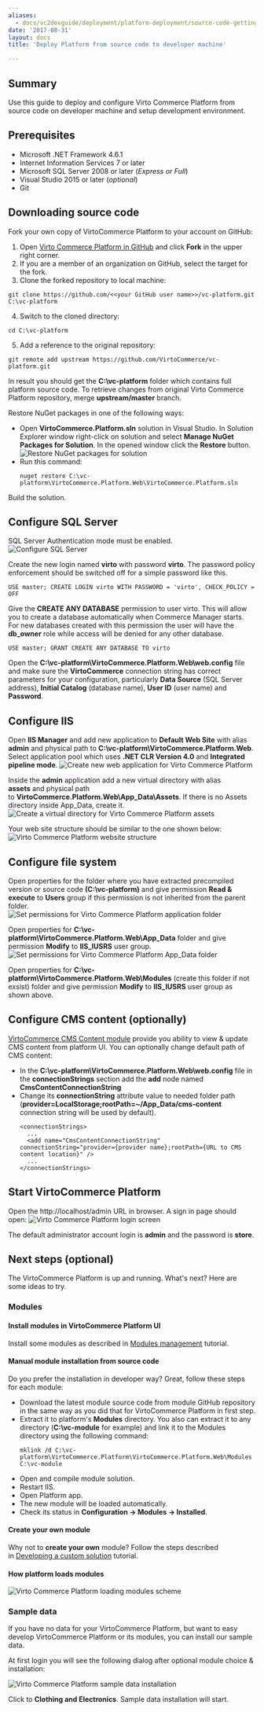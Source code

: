 ```yaml
---
aliases:
  - docs/vc2devguide/deployment/platform-deployment/source-code-getting-started
date: '2017-08-31'
layout: docs
title: 'Deploy Platform from source code to developer machine'

---
```

## Summary

Use this guide to deploy and configure Virto Commerce Platform from source code on developer machine and setup development environment.

## Prerequisites

* Microsoft .NET Framework 4.6.1
* Internet Information Services 7 or later
* Microsoft SQL Server 2008 or later (*Express or Full*)
* Visual Studio 2015 or later (*optional*)
* Git

## Downloading source code

Fork your own copy of VirtoCommerce Platform to your account on GitHub:
1. Open <a href="https://github.com/VirtoCommerce/vc-platform" rel="nofollow">Virto Commerce Platform in GitHub</a> and click **Fork** in the upper right corner.
2. If you are a member of an organization on GitHub, select the target for the fork.
3. Clone the forked repository to local machine:
  ```
  git clone https://github.com/<<your GitHub user name>>/vc-platform.git C:\vc-platform
  ```
4. Switch to the cloned directory:
  ```
  cd C:\vc-platform
  ```
5. Add a reference to the original repository:
  ```
  git remote add upstream https://github.com/VirtoCommerce/vc-platform.git
  ```

In result you should get the **C:\vc-platform** folder which contains full platform source code.
To retrieve changes from original Virto Commerce Platform repository, merge **upstream/master** branch.

Restore NuGet packages in one of the following ways:
* Open **VirtoCommerce.Platform.sln** solution in Visual Studio. In Solution Explorer window right-click on solution and select **Manage NuGet Packages for Solution**. In the opened window click the **Restore** button.
![Restore NuGet packages for solution](../../../../assets/images/docs/image2016-7-26_11-23-32.png "Restore NuGet packages for solution")
* Run this command:
   ```
   nuget restore C:\vc-platform\VirtoCommerce.Platform.Web\VirtoCommerce.Platform.sln
   ```
Build the solution.

## Configure SQL Server

SQL Server Authentication mode must be enabled.  
![Configure SQL Server](../../../../assets/images/docs/image2015-4-7_11-44-53.png "Configure SQL Server") 

Create the new login named **virto** with password **virto**. The password policy enforcement should be switched off for a simple password like this.

```
USE master; CREATE LOGIN virto WITH PASSWORD = 'virto', CHECK_POLICY = OFF
```

Give the **CREATE ANY DATABASE** permission to user virto. This will allow you to create a database automatically when Commerce Manager starts. For new databases created with this permission the user will have the **db_owner** role while access will be denied for any other database.

```
USE master; GRANT CREATE ANY DATABASE TO virto
```

Open the **C:\vc-platform\VirtoCommerce.Platform.Web\web.config** file and make sure the **VirtoCommerce** connection string has correct parameters for your configuration, particularly **Data Source** (SQL Server address), **Initial Catalog** (database name), **User ID** (user name) and **Password**.

## Configure IIS

Open **IIS Manager** and add new application to **Default Web Site** with alias **admin** and physical path to **C:\vc-platform\VirtoCommerce.Platform.Web**. Select application pool which uses **.NET CLR Version 4.0** and **Integrated pipeline mode**.
![Create new web application for Virto Commerce Platform](../../../../assets/images/docs/add-admin-application.png "Create new web application for Virto Commerce Platform")

Inside the **admin** application add a new virtual directory with alias **assets** and physical path to **VirtoCommerce.Platform.Web\App_Data\Assets**. If there is no Assets directory inside App_Data, create it.
![Create a virtual directory for Virto Commerce Platform assets](../../../../assets/images/docs/create-platform-assets-virtual-folder-source-code.png "Create a virtual directory for Virto Commerce Platform assets")

Your web site structure should be similar to the one shown below:
![Virto Commerce Platform website structure](../../../../assets/images/docs/image2016-7-26_12-8-20.png "Virto Commerce Platform website structure")

## Configure file system

Open properties for the folder where you have extracted precompiled version or source code **(C:\vc-platform)** and give permission **Read & execute** to **Users** group if this permission is not inherited from the parent folder.  
![Set permissions for Virto Commerce Platform application folder](../../../../assets/images/docs/image2015-8-21_15-46-0.png "Set permissions for Virto Commerce Platform application folder")

Open properties for **C:\vc-platform\VirtoCommerce.Platform.Web\App_Data** folder and give permission **Modify** to **IIS_IUSRS** user group.
![Set permissions for Virto Commerce Platform App_Data folder](../../../../assets/images/docs/image2015-9-23_11-29-42.png "Set permissions for Virto Commerce Platform App_Data folder")

Open properties for **C:\vc-platform\VirtoCommerce.Platform.Web\Modules** (create this folder if not exsist) folder and give permission **Modify** to **IIS_IUSRS** user group as shown above.

## Configure CMS content (optionally)

[VirtoCommerce CMS Content module](apps/extensions/virto-cms-module) provide you ability to view & update CMS content from platform UI.
You can optionally change default path of CMS content:
* In the **C:\vc-platform\VirtoCommerce.Platform.Web\web.config** file in the **connectionStrings** section add the **add** node named **CmsContentConnectionString**
* Change its **connectionString** attribute value to needed folder path (**provider=LocalStorage;rootPath=~/App_Data/cms-content** connection string will be used by default).
  ```
  <connectionStrings>
    ...
    <add name="CmsContentConnectionString" connectionString="provider={provider name};rootPath={URL to CMS content location}" />
    ...
  </connectionStrings>
  ```

## Start VirtoCommerce Platform

Open the http://localhost/admin URL in browser. A sign in page should open:
![Virto Commerce Platform login screen](../../../../assets/images/docs/image2015-2-26_12-5-39.png "Virto Commerce Platform login screen")

The default administrator account login is **admin** and the password is **store**.

## Next steps (optional)

The VirtoCommerce Platform is up and running. What's next? Here are some ideas to try.

### Modules

#### Install modules in VirtoCommerce Platform UI

Install some modules as described in [Modules management](docs/vc2userguide/configuration/modules-management) tutorial.

#### Manual module installation from source code

Do you prefer the installation in developer way? Great, follow these steps for each module:
* Download the latest module source code from module GitHub repository in the same way as you did that for VirtoCommerce Platform in first step.
* Extract it to platform's **Modules** directory. You also can extract it to any directory (**C:\vc-module** for example) and link it to the Modules directory using the following command:
  ```
  mklink /d C:\vc-platform\VirtoCommerce.Platform\VirtoCommerce.Platform.Web\Modules C:\vc-module
  ```
* Open and compile module solution.
* Restart IIS.
* Open Platform app.
* The new module will be loaded automatically.
* Check its status in **Configuration → Modules → Installed**.

#### Create your own module

Why not to **create your own** module? Follow the steps described in [Developing a custom solution](docs/vc2devguide/development-scenarios/developing-a-custom-solution) tutorial.

#### How platform loads modules

![Virto Commerce Platform loading modules scheme](../../../../assets/images/docs/VC_modules_copy_process.png "Virto Commerce Platform loading modules scheme")

### Sample data

If you have no data for your VirtoCommerce Platform, but want to easy develop VirtoCommerce Platform or its modules, you can install our sample data.

At first login you will see the following dialog after optional module choice & installation:

![Virto Commerce Platform sample data installation](../../../../assets/images/docs/sample-data-installation.png "Virto Commerce Platform sample data installation")

Click to **Clothing and Electronics**. Sample data installation will start.
